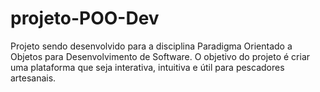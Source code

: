 # projeto-POO-Dev
Projeto sendo desenvolvido para a disciplina Paradigma Orientado a Objetos para Desenvolvimento de Software. O objetivo do projeto é criar uma plataforma que seja interativa, intuitiva e útil para pescadores artesanais.
